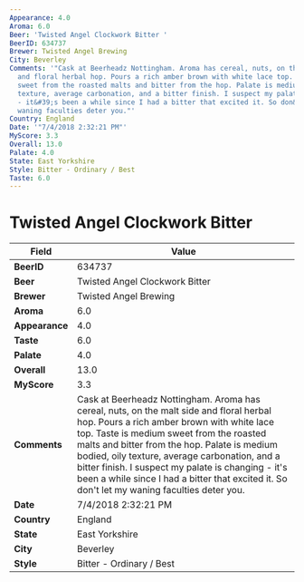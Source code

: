 ```yaml
---
Appearance: 4.0
Aroma: 6.0
Beer: 'Twisted Angel Clockwork Bitter '
BeerID: 634737
Brewer: Twisted Angel Brewing
City: Beverley
Comments: '"Cask at Beerheadz Nottingham. Aroma has cereal, nuts, on the malt side
  and floral herbal hop. Pours a rich amber brown with white lace top. Taste is medium
  sweet from the roasted malts and bitter from the hop. Palate is medium bodied, oily
  texture, average carbonation, and a bitter finish. I suspect my palate is changing
  - it&#39;s been a while since I had a bitter that excited it. So don&#39;t let my
  waning faculties deter you."'
Country: England
Date: '"7/4/2018 2:32:21 PM"'
MyScore: 3.3
Overall: 13.0
Palate: 4.0
State: East Yorkshire
Style: Bitter - Ordinary / Best
Taste: 6.0
---
```


# Twisted Angel Clockwork Bitter 

| Field         | Value |
|---------------|-------|
| **BeerID** | 634737 |
| **Beer** | Twisted Angel Clockwork Bitter  |
| **Brewer** | Twisted Angel Brewing |
| **Aroma** | 6.0 |
| **Appearance** | 4.0 |
| **Taste** | 6.0 |
| **Palate** | 4.0 |
| **Overall** | 13.0 |
| **MyScore** | 3.3 |
| **Comments** | Cask at Beerheadz Nottingham. Aroma has cereal, nuts, on the malt side and floral herbal hop. Pours a rich amber brown with white lace top. Taste is medium sweet from the roasted malts and bitter from the hop. Palate is medium bodied, oily texture, average carbonation, and a bitter finish. I suspect my palate is changing - it&#39;s been a while since I had a bitter that excited it. So don&#39;t let my waning faculties deter you. |
| **Date** | 7/4/2018 2:32:21 PM |
| **Country** | England |
| **State** | East Yorkshire |
| **City** | Beverley |
| **Style** | Bitter - Ordinary / Best |
